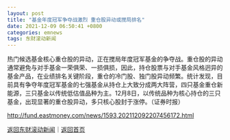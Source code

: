 ```yaml
---
layout: post
title: "基金年度冠军争夺战激烈 重仓股异动或搅局排名"
date: 2021-12-09 06:50:41 +0800
categories: emnews
tags: 东财滚动新闻
---
```


热门候选基金核心重仓股的异动，正在搅局年度冠军基金的争夺战。重仓股的异动通常避免与对手基金一荣俱荣、一损俱损，因此，持仓股票与对手基金风格迥异的基金产品，在业绩排名关键阶段，重仓的冷门股、独门股异动频繁。统计发现，目前具有争夺年度冠军基金的七强基金从持仓上大致分成两大阵营，四只基金重仓新能源，三只基金以传统低估值品种为主。12月8日，以传统品种为核心持仓的三只基金，出现显著的重仓股异动，多只核心股封于涨停。（证券时报）

<http://fund.eastmoney.com/news/1593,202112092207456172.html>

[返回东财滚动新闻](//finews.withounder.com/emnews/)｜[返回首页](//finews.withounder.com/)